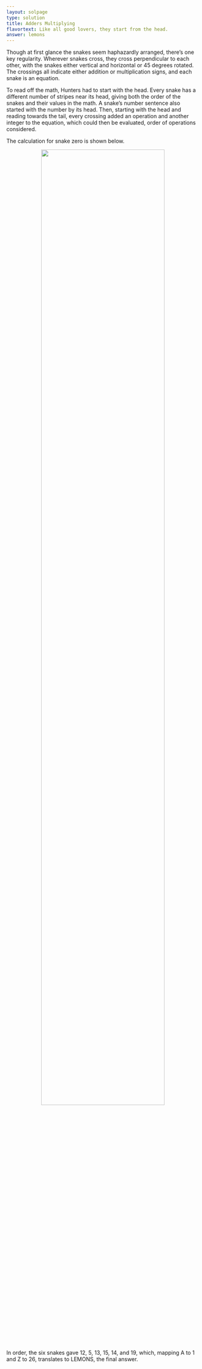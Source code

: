 ```yaml
---
layout: solpage
type: solution
title: Adders Multiplying
flavortext: Like all good lovers, they start from the head.
answer: lemons
---
```


Though at first glance the snakes seem haphazardly arranged, there’s one key regularity. Wherever snakes cross, they cross perpendicular to each other, with the snakes either vertical and horizontal or 45 degrees rotated. The crossings all indicate either addition or multiplication signs, and each snake is an equation.

To read off the math, Hunters had to start with the head. Every snake has a different number of stripes near its head, giving both the order of the snakes and their values in the math. A snake’s number sentence also started with the number by its head. Then, starting with the head and reading towards the tail, every crossing added an operation and another integer to the equation, which could then be evaluated, order of operations considered.

The calculation for snake zero is shown below.

<p align="center">
   <img src="{{site.imgurl}}/addersmultiplyingsol.png" width="80%" />
</p>

In order, the six snakes gave 12, 5, 13, 15, 14, and 19, which, mapping A to 1 and Z to 26, translates to LEMONS, the final answer.
